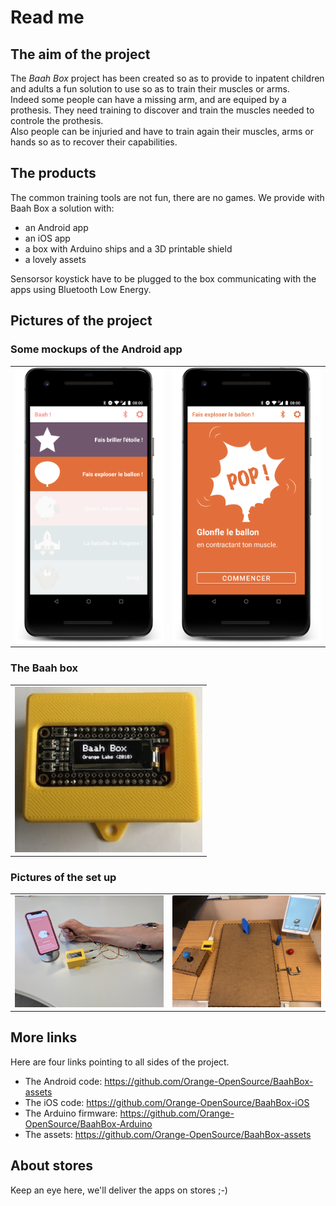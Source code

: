 # Read me

## The aim of the project

The _Baah Box_ project has been created so as to provide to inpatent children and adults a fun solution to use so as to train their muscles or arms.  
Indeed some people can have a missing arm, and are equiped by a prothesis. They need training to discover and train the muscles needed to controle the prothesis.  
Also people can be injuried and have to train again their muscles, arms or hands so as to recover their capabilities.  

## The products

The common training tools are not fun, there are no games. We provide with Baah Box a solution with:

* an Android app
* an iOS app
* a box with Arduino ships and a 3D printable shield
* a lovely assets


Sensorsor koystick have to be plugged to the box communicating with the apps using Bluetooth Low Energy.


## Pictures of the project

### Some mockups of the Android app

<table>
	<tr>
		<td>
			<img
				src="https://github.com/Orange-OpenSource/BaahBox-Android/blob/master/doc/img_device_menu.png" 
				title="The main menu (version 0.6.0 of the app)"alt="The main menu (version 0.6.0 of the app)"
				width="300">
		</td>
		<td>
			<img
				src="https://github.com/Orange-OpenSource/BaahBox-Android/blob/master/doc/img_device_game_balloon.png"
				title="The balloon game (version 0.6.0 of the app)"
				alt="The balloon game (version 0.6.0 of the app)"
				width="300">
		</td>
	</tr>
</table>


### The Baah box

<table>
	<tr>
		<td>
			<img 
				src="https://github.com/Orange-OpenSource/BaahBox-Android/blob/master/doc/img_baahbox.jpg"
				title="The Baah Box with 3Dprintable shield conncted in BLE to apps"
				alt="The Baah Box with 3Dprintable shield conncted in BLE to apps"
				width="300">
		</td>
	</tr>
</table>


### Pictures of the set up

<table>
	<tr>
		<td>
			<img
				src="https://github.com/Orange-OpenSource/BaahBox-Android/blob/master/doc/img_setup_sensors.jpg"
				alt="Sensors on arm to train plugged to the box connected in BLE to iOS app"
				title="Sensors on arm to train plugged to the box connected in BLE to iOS app"
				width="500">
		</td>
		<td>
			<img
				src="https://github.com/Orange-OpenSource/BaahBox-Android/blob/master/doc/img_setup_joystick.jpeg"
				alt="Set up with plates and joystick plugged to the box connected to the iPad"
				title="Set up with plates and joystick plugged to the box connected to the iPad"
				width="500">
		</td>
	</tr>
</table>



## More links

Here are four links pointing to all sides of the project.

* The Android code: https://github.com/Orange-OpenSource/BaahBox-assets
* The iOS code: https://github.com/Orange-OpenSource/BaahBox-iOS
* The Arduino firmware: https://github.com/Orange-OpenSource/BaahBox-Arduino
* The assets: https://github.com/Orange-OpenSource/BaahBox-assets


## About stores

Keep an eye here, we'll deliver the apps on stores ;-)
